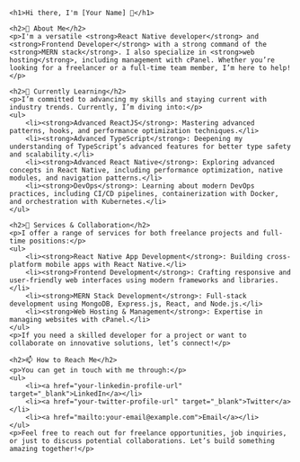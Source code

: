 
    <h1>Hi there, I'm [Your Name] 👋</h1>

    <h2>👀 About Me</h2>
    <p>I'm a versatile <strong>React Native developer</strong> and <strong>Frontend Developer</strong> with a strong command of the <strong>MERN stack</strong>. I also specialize in <strong>web hosting</strong>, including management with cPanel. Whether you’re looking for a freelancer or a full-time team member, I’m here to help!</p>

    <h2>🌱 Currently Learning</h2>
    <p>I’m committed to advancing my skills and staying current with industry trends. Currently, I’m diving into:</p>
    <ul>
        <li><strong>Advanced ReactJS</strong>: Mastering advanced patterns, hooks, and performance optimization techniques.</li>
        <li><strong>Advanced TypeScript</strong>: Deepening my understanding of TypeScript’s advanced features for better type safety and scalability.</li>
        <li><strong>Advanced React Native</strong>: Exploring advanced concepts in React Native, including performance optimization, native modules, and navigation patterns.</li>
        <li><strong>DevOps</strong>: Learning about modern DevOps practices, including CI/CD pipelines, containerization with Docker, and orchestration with Kubernetes.</li>
    </ul>

    <h2>💞️ Services & Collaboration</h2>
    <p>I offer a range of services for both freelance projects and full-time positions:</p>
    <ul>
        <li><strong>React Native App Development</strong>: Building cross-platform mobile apps with React Native.</li>
        <li><strong>Frontend Development</strong>: Crafting responsive and user-friendly web interfaces using modern frameworks and libraries.</li>
        <li><strong>MERN Stack Development</strong>: Full-stack development using MongoDB, Express.js, React, and Node.js.</li>
        <li><strong>Web Hosting & Management</strong>: Expertise in managing websites with cPanel.</li>
    </ul>
    <p>If you need a skilled developer for a project or want to collaborate on innovative solutions, let’s connect!</p>

    <h2>📫 How to Reach Me</h2>
    <p>You can get in touch with me through:</p>
    <ul>
        <li><a href="your-linkedin-profile-url" target="_blank">LinkedIn</a></li>
        <li><a href="your-twitter-profile-url" target="_blank">Twitter</a></li>
        <li><a href="mailto:your-email@example.com">Email</a></li>
    </ul>
    <p>Feel free to reach out for freelance opportunities, job inquiries, or just to discuss potential collaborations. Let’s build something amazing together!</p>
